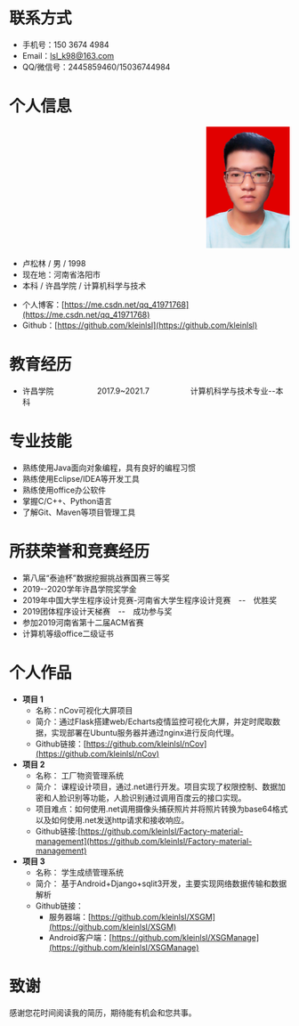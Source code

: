 # 联系方式

* 手机号：150 3674 4984
* Email：lsl_k98@163.com
* QQ/微信号：2445859460/15036744984

<!--  - - -  -->

# 个人信息

<div align=right>
    <img src="https://github.com/kleinlsl/MyResume/blob/master/Photo/me.jpg" width="150">
</div>

* 卢松林 / 男 / 1998
* 现在地：河南省洛阳市
* 本科 / 许昌学院 / 计算机科学与技术
<!--* 应聘职位：研发工程师 JAVA Software Engineer, Java-->
* 个人博客：[https://me.csdn.net/qq_41971768](https://me.csdn.net/qq_41971768)
* Github：[https://github.com/kleinlsl](https://github.com/kleinlsl)

<!--  - - -  -->

# 教育经历

* 许昌学院       2017.9~2021.7      计算机科学与技术专业--本科 

<!-- - - - -->

# 专业技能

* 熟练使用Java面向对象编程，具有良好的编程习惯
* 熟练使用Eclipse/IDEA等开发工具
* 熟练使用office办公软件
* 掌握C/C++、Python语言
* 了解Git、Maven等项目管理工具
# 所获荣誉和竞赛经历
- 第八届“泰迪杯”数据挖掘挑战赛国赛三等奖
- 2019--2020学年许昌学院奖学金
- 2019年中国大学生程序设计竞赛-河南省大学生程序设计竞赛&emsp;--&emsp;优胜奖
- 2019团体程序设计天梯赛&emsp;--&emsp;成功参与奖
- 参加2019河南省第十二届ACM省赛
- 计算机等级office二级证书

# 个人作品
- **项目 1**
    - 名称：nCov可视化大屏项目
    - 简介：通过Flask搭建web/Echarts疫情监控可视化大屏，并定时爬取数据，实现部署在Ubuntu服务器并通过nginx进行反向代理。
    - Github链接：[https://github.com/kleinlsl/nCov](https://github.com/kleinlsl/nCov)
- **项目 2**
    - 名称： 工厂物资管理系统
    - 简介： 课程设计项目，通过.net进行开发。项目实现了权限控制、数据加密和人脸识别等功能，人脸识别通过调用百度云的接口实现。
    - 项目难点：如何使用.net调用摄像头捕获照片并将照片转换为base64格式以及如何使用.net发送http请求和接收响应。
    - Github链接:[https://github.com/kleinlsl/Factory-material-management](https://github.com/kleinlsl/Factory-material-management)
- **项目 3**
    - 名称： 学生成绩管理系统
    - 简介： 基于Android+Django+sqlit3开发，主要实现网络数据传输和数据解析
    - Github链接：
        - 服务器端：[https://github.com/kleinlsl/XSGM](https://github.com/kleinlsl/XSGM)
        - Android客户端：[https://github.com/kleinlsl/XSGManage](https://github.com/kleinlsl/XSGManage)
# 致谢

感谢您花时间阅读我的简历，期待能有机会和您共事。
